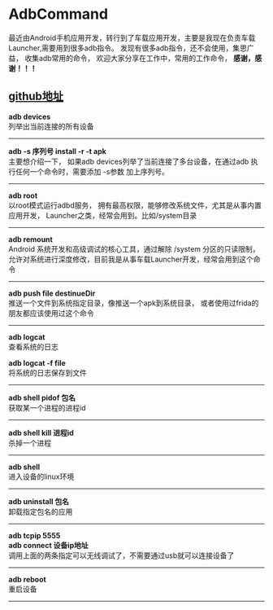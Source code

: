 # AdbCommand
最近由Android手机应用开发，转行到了车载应用开发，主要是我现在负责车载Launcher,需要用到很多adb指令。
发现有很多adb指令，还不会使用，集思广益，
收集adb常用的命令， 欢迎大家分享在工作中，常用的工作命令， **感谢，感谢！！！**

[github地址](https://github.com/richzjc/AdbCommand/edit/main/README.md)
---
**adb devices**
</br>
列举出当前连接的所有设备

---

**adb -s 序列号  install -r -t apk** </br>
主要想介绍一下， 如果adb devices列举了当前连接了多台设备，在通过adb 执行任何一个命令时，需要添加 -s参数 加上序列号。

---

**adb root** </br>
以root模式运行adbd服务， 拥有最高权限，能够修改系统文件，尤其是从事内置应用开发， Launcher之类，经常会用到。比如/system目录

---

**adb remount** </br>
Android 系统开发和高级调试的核心工具，通过解除 /system 分区的只读限制，允许对系统进行深度修改，目前我是从事车载Launcher开发，经常会用到这个命令

---

**adb push file destinueDir** </br>
推送一个文件到系统指定目录，像推送一个apk到系统目录， 或者使用过frida的朋友都应该使用过这个命令

---

**adb logcat** </br>
查看系统的日志

**adb logcat -f file**</br>
将系统的日志保存到文件

---

**adb shell pidof 包名**</br>
获取某一个进程的进程id

---

**adb shell kill 进程id**</br>
杀掉一个进程

---

**adb shell**</br>
进入设备的linux环境

---

**adb uninstall 包名**</br>
卸载指定包名的应用

---

**adb tcpip 5555**</br>
**adb connect 设备ip地址**</br>
调用上面的两条指定可以无线调试了，不需要通过usb就可以连接设备了

---

**adb reboot**</br>
重启设备

---

